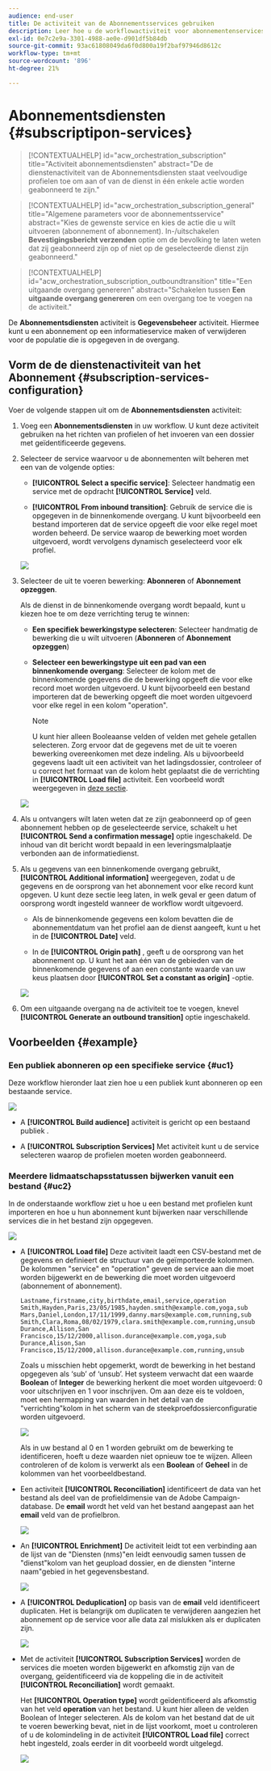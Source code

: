 ```yaml
---
audience: end-user
title: De activiteit van de Abonnementsservices gebruiken
description: Leer hoe u de workflowactiviteit voor abonnementenservices gebruikt
exl-id: 0e7c2e9a-3301-4988-ae0e-d901df5b84db
source-git-commit: 93ac61808049da6f0d800a19f2baf97946d8612c
workflow-type: tm+mt
source-wordcount: '896'
ht-degree: 21%

---
```


# Abonnementsdiensten {#subscriptipon-services}





>[!CONTEXTUALHELP]
>id="acw_orchestration_subscription"
>title="Activiteit abonnementsdiensten"
>abstract="De de dienstenactiviteit van de Abonnementsdiensten staat veelvoudige profielen toe om aan of van de dienst in één enkele actie worden geabonneerd te zijn."

>[!CONTEXTUALHELP]
>id="acw_orchestration_subscription_general"
>title="Algemene parameters voor de abonnementsservice"
>abstract="Kies de gewenste service en kies de actie die u wilt uitvoeren (abonnement of abonnement). In-/uitschakelen **Bevestigingsbericht verzenden** optie om de bevolking te laten weten dat zij geabonneerd zijn op of niet op de geselecteerde dienst zijn geabonneerd."

>[!CONTEXTUALHELP]
>id="acw_orchestration_subscription_outboundtransition"
>title="Een uitgaande overgang genereren"
>abstract="Schakelen tussen **Een uitgaande overgang genereren** om een overgang toe te voegen na de activiteit."

De **Abonnementsdiensten** activiteit is **Gegevensbeheer** activiteit. Hiermee kunt u een abonnement op een informatieservice maken of verwijderen voor de populatie die is opgegeven in de overgang.

## Vorm de de dienstenactiviteit van het Abonnement {#subscription-services-configuration}

Voer de volgende stappen uit om de **Abonnementsdiensten** activiteit:

1. Voeg een **Abonnementsdiensten** in uw workflow. U kunt deze activiteit gebruiken na het richten van profielen of het invoeren van een dossier met geïdentificeerde gegevens.

1. Selecteer de service waarvoor u de abonnementen wilt beheren met een van de volgende opties:

   * **[!UICONTROL Select a specific service]**: Selecteer handmatig een service met de opdracht **[!UICONTROL Service]** veld.

   * **[!UICONTROL From inbound transition]**: Gebruik de service die is opgegeven in de binnenkomende overgang. U kunt bijvoorbeeld een bestand importeren dat de service opgeeft die voor elke regel moet worden beheerd. De service waarop de bewerking moet worden uitgevoerd, wordt vervolgens dynamisch geselecteerd voor elk profiel.

   ![](../assets/workflow-subscription-service.png)

1. Selecteer de uit te voeren bewerking: **Abonneren** of **Abonnement opzeggen**.

   Als de dienst in de binnenkomende overgang wordt bepaald, kunt u kiezen hoe te om deze verrichting terug te winnen:

   * **Een specifiek bewerkingstype selecteren**: Selecteer handmatig de bewerking die u wilt uitvoeren (**Abonneren** of **Abonnement opzeggen**)

   * **Selecteer een bewerkingstype uit een pad van een binnenkomende overgang**: Selecteer de kolom met de binnenkomende gegevens die de bewerking opgeeft die voor elke record moet worden uitgevoerd. U kunt bijvoorbeeld een bestand importeren dat de bewerking opgeeft die moet worden uitgevoerd voor elke regel in een kolom &quot;operation&quot;.

     >[!NOTE]
     >
     >U kunt hier alleen Booleaanse velden of velden met gehele getallen selecteren. Zorg ervoor dat de gegevens met de uit te voeren bewerking overeenkomen met deze indeling. Als u bijvoorbeeld gegevens laadt uit een activiteit van het ladingsdossier, controleer of u correct het formaat van de kolom hebt geplaatst die de verrichting in **[!UICONTROL Load file]** activiteit. Een voorbeeld wordt weergegeven in [deze sectie](#uc2).

   ![](../assets/workflow-subscription-service-inbound.png)

1. Als u ontvangers wilt laten weten dat ze zijn geabonneerd op of geen abonnement hebben op de geselecteerde service, schakelt u het **[!UICONTROL Send a confirmation message]** optie ingeschakeld. De inhoud van dit bericht wordt bepaald in een leveringsmalplaatje verbonden aan de informatiedienst.

1. Als u gegevens van een binnenkomende overgang gebruikt, **[!UICONTROL Additional information]** weergegeven, zodat u de gegevens en de oorsprong van het abonnement voor elke record kunt opgeven. U kunt deze sectie leeg laten, in welk geval er geen datum of oorsprong wordt ingesteld wanneer de workflow wordt uitgevoerd.

   * Als de binnenkomende gegevens een kolom bevatten die de abonnementdatum van het profiel aan de dienst aangeeft, kunt u het in de **[!UICONTROL Date]** veld.

   * In de **[!UICONTROL Origin path]** , geeft u de oorsprong van het abonnement op. U kunt het aan één van de gebieden van de binnenkomende gegevens of aan een constante waarde van uw keus plaatsen door **[!UICONTROL Set a constant as origin]** -optie.

   ![](../assets/workflow-subscription-service-additional.png)

1. Om een uitgaande overgang na de activiteit toe te voegen, knevel **[!UICONTROL Generate an outbound transition]** optie ingeschakeld.

## Voorbeelden {#example}

### Een publiek abonneren op een specifieke service {#uc1}

Deze workflow hieronder laat zien hoe u een publiek kunt abonneren op een bestaande service.

![](../assets/workflow-subscription-service-uc1.png)

* A **[!UICONTROL Build audience]** activiteit is gericht op een bestaand publiek .

* A **[!UICONTROL Subscription Services]** Met activiteit kunt u de service selecteren waarop de profielen moeten worden geabonneerd.

### Meerdere lidmaatschapsstatussen bijwerken vanuit een bestand {#uc2}

In de onderstaande workflow ziet u hoe u een bestand met profielen kunt importeren en hoe u hun abonnement kunt bijwerken naar verschillende services die in het bestand zijn opgegeven.

![](../assets/workflow-subscription-service-uc2.png)

* A **[!UICONTROL Load file]** Deze activiteit laadt een CSV-bestand met de gegevens en definieert de structuur van de geïmporteerde kolommen. De kolommen &quot;service&quot; en &quot;operation&quot; geven de service aan die moet worden bijgewerkt en de bewerking die moet worden uitgevoerd (abonnement of abonnement).

  ```
  Lastname,firstname,city,birthdate,email,service,operation
  Smith,Hayden,Paris,23/05/1985,hayden.smith@example.com,yoga,sub
  Mars,Daniel,London,17/11/1999,danny.mars@example.com,running,sub
  Smith,Clara,Roma,08/02/1979,clara.smith@example.com,running,unsub
  Durance,Allison,San Francisco,15/12/2000,allison.durance@example.com,yoga,sub
  Durance,Alison,San Francisco,15/12/2000,allison.durance@example.com,running,unsub
  ```

  Zoals u misschien hebt opgemerkt, wordt de bewerking in het bestand opgegeven als ‘sub’ of ‘unsub’. Het systeem verwacht dat een waarde **Boolean** of **Integer** de bewerking herkent die moet worden uitgevoerd: 0 voor uitschrijven en 1 voor inschrijven. Om aan deze eis te voldoen, moet een hermapping van waarden in het detail van de &quot;verrichting&quot;kolom in het scherm van de steekproefdossierconfiguratie worden uitgevoerd.

  ![](../assets/workflow-subscription-service-uc2-mapping.png)

  Als in uw bestand al 0 en 1 worden gebruikt om de bewerking te identificeren, hoeft u deze waarden niet opnieuw toe te wijzen. Alleen controleren of de kolom is verwerkt als een **Boolean** of **Geheel** in de kolommen van het voorbeeldbestand.

* Een activiteit **[!UICONTROL Reconciliation]** identificeert de data van het bestand als deel van de profieldimensie van de Adobe Campaign-database. De **email** wordt het veld van het bestand aangepast aan het **email** veld van de profielbron.

  ![](../assets/workflow-subscription-service-uc2-enrichment.png)

* An **[!UICONTROL Enrichment]** De activiteit leidt tot een verbinding aan de lijst van de &quot;Diensten (nms)&quot;en leidt eenvoudig samen tussen de &quot;dienst&quot;kolom van het geupload dossier, en de diensten &quot;interne naam&quot;gebied in het gegevensbestand.

  ![](../assets/workflow-subscription-service-uc2-enrichment.png)

* A **[!UICONTROL Deduplication]** op basis van de **email** veld identificeert duplicaten. Het is belangrijk om duplicaten te verwijderen aangezien het abonnement op de service voor alle data zal mislukken als er duplicaten zijn.

  ![](../assets/workflow-subscription-service-uc2-dedup.png)

* Met de activiteit **[!UICONTROL Subscription Services]** worden de services die moeten worden bijgewerkt en afkomstig zijn van de overgang, geïdentificeerd via de koppeling die in de activiteit **[!UICONTROL Reconciliation]** wordt gemaakt.

  Het **[!UICONTROL Operation type]** wordt geïdentificeerd als afkomstig van het veld **operation** van het bestand. U kunt hier alleen de velden Boolean of Integer selecteren. Als de kolom van het bestand dat de uit te voeren bewerking bevat, niet in de lijst voorkomt, moet u controleren of u de kolomindeling in de activiteit **[!UICONTROL Load file]** correct hebt ingesteld, zoals eerder in dit voorbeeld wordt uitgelegd.

  ![](../assets/workflow-subscription-service-uc2-subscription.png)
